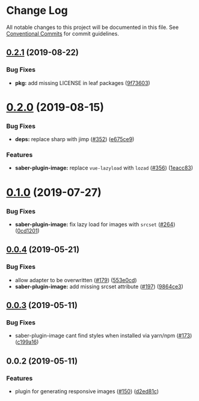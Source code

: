 # Change Log

All notable changes to this project will be documented in this file.
See [Conventional Commits](https://conventionalcommits.org) for commit guidelines.

## [0.2.1](https://github.com/saberland/saber/compare/saber-plugin-image@0.2.0...saber-plugin-image@0.2.1) (2019-08-22)

### Bug Fixes

- **pkg:** add missing LICENSE in leaf packages ([9f73603](https://github.com/saberland/saber/commit/9f73603))

# [0.2.0](https://github.com/saberland/saber/compare/saber-plugin-image@0.1.0...saber-plugin-image@0.2.0) (2019-08-15)

### Bug Fixes

- **deps:** replace sharp with jimp ([#352](https://github.com/saberland/saber/issues/352)) ([e675ce9](https://github.com/saberland/saber/commit/e675ce9))

### Features

- **saber-plugin-image:** replace `vue-lazyload` with `lozad` ([#356](https://github.com/saberland/saber/issues/356)) ([1eacc83](https://github.com/saberland/saber/commit/1eacc83))

# [0.1.0](https://github.com/saberland/saber/compare/saber-plugin-image@0.0.4...saber-plugin-image@0.1.0) (2019-07-27)

### Bug Fixes

- **saber-plugin-image:** fix lazy load for images with `srcset` ([#264](https://github.com/saberland/saber/issues/264)) ([0cd1201](https://github.com/saberland/saber/commit/0cd1201))

## [0.0.4](https://github.com/egoist/saber/compare/saber-plugin-image@0.0.3...saber-plugin-image@0.0.4) (2019-05-21)

### Bug Fixes

- allow adapter to be overwritten ([#179](https://github.com/egoist/saber/issues/179)) ([553e0cd](https://github.com/egoist/saber/commit/553e0cd))
- **saber-plugin-image:** add missing srcset attribute ([#197](https://github.com/egoist/saber/issues/197)) ([9864ce3](https://github.com/egoist/saber/commit/9864ce3))

## [0.0.3](https://github.com/egoist/saber/compare/saber-plugin-image@0.0.2...saber-plugin-image@0.0.3) (2019-05-11)

### Bug Fixes

- saber-plugin-image cant find styles when installed via yarn/npm ([#173](https://github.com/egoist/saber/issues/173)) ([c199a16](https://github.com/egoist/saber/commit/c199a16))

## 0.0.2 (2019-05-11)

### Features

- plugin for generating responsive images ([#150](https://github.com/egoist/saber/issues/150)) ([d2ed81c](https://github.com/egoist/saber/commit/d2ed81c))

